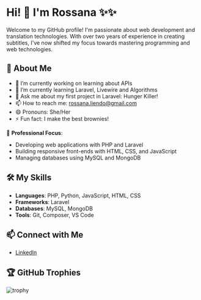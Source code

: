 # Hi! 👋 I'm Rossana ✨✨ 

Welcome to my GitHub profile! I'm passionate about web development and translation technologies. With over two years of experience in creating subtitles, I've now shifted my focus towards mastering programming and web technologies.

## 🚀 About Me
- 🔭 I’m currently working on learning about APIs
- 🌱 I’m currently learning Laravel, Livewire and Algorithms
- 💬 Ask me about my first project in Laravel: Hunger Killer!
- 📫 How to reach me: rossana.liendo@gmail.com
- 😄 Pronouns: She/Her
- ⚡ Fun fact: I make the best brownies!

💼 **Professional Focus**:
- Developing web applications with PHP and Laravel
- Building responsive front-ends with HTML, CSS, and JavaScript
- Managing databases using MySQL and MongoDB

## 🛠️ My Skills
- **Languages**: PHP, Python, JavaScript, HTML, CSS
- **Frameworks**: Laravel
- **Databases**: MySQL, MongoDB
- **Tools**: Git, Composer, VS Code

## 📫 Connect with Me
- [LinkedIn](https://www.linkedin.com/in/rossana-liendo-7b033848/)

## 🏆 GitHub Trophies
![trophy](https://github-profile-trophy.vercel.app/?username=yourusername&theme=onedark)

